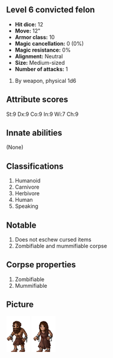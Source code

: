 ## Level 6 convicted felon
- **Hit dice:** 12
- **Move:** 12"
- **Armor class:** 10
- **Magic cancellation:** 0 (0%)
- **Magic resistance:** 0%
- **Alignment:** Neutral
- **Size:** Medium-sized
- **Number of attacks:** 1
1. By weapon, physical 1d6
## Attribute scores
St:9 Dx:9 Co:9 In:9 Wi:7 Ch:9
## Innate abilities
(None)
## Classifications
1. Humanoid
2. Carnivore
3. Herbivore
4. Human
5. Speaking
## Notable
1. Does not eschew cursed items
2. Zombifiable and mummifiable corpse
## Corpse properties
1. Zombifiable
2. Mummifiable
## Picture
![Prisoner](https://github.com/hyvanmielenpelit/GnollHackTileSet/blob/main/Monsters/prisoner/prisoner.png) ![Prisoner](https://github.com/hyvanmielenpelit/GnollHackTileSet/blob/main/Monsters/prisoner/prisoner_female.png)

